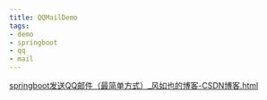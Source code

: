 ```yaml
---
title: QQMailDemo
tags: 
- demo
- springboot
- qq
- mail
---
```






 [springboot发送QQ邮件（最简单方式）_风如也的博客-CSDN博客.html](references\springboot发送QQ邮件（最简单方式）_风如也的博客-CSDN博客.html) 

